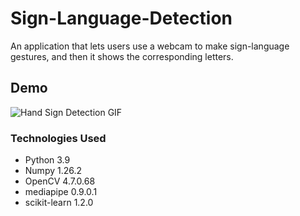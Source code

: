 # Sign-Language-Detection

An application that lets users use a webcam to make sign-language gestures, and then it shows the corresponding letters.

## Demo

![Hand Sign Detection GIF](https://github.com/GurpreetSingh97/Sign-Language-Detection/assets/36395745/d7a16fb4-74d5-44d6-9742-759fed15758b)

### Technologies Used
- Python 3.9
- Numpy 1.26.2
- OpenCV 4.7.0.68
- mediapipe 0.9.0.1
- scikit-learn 1.2.0
